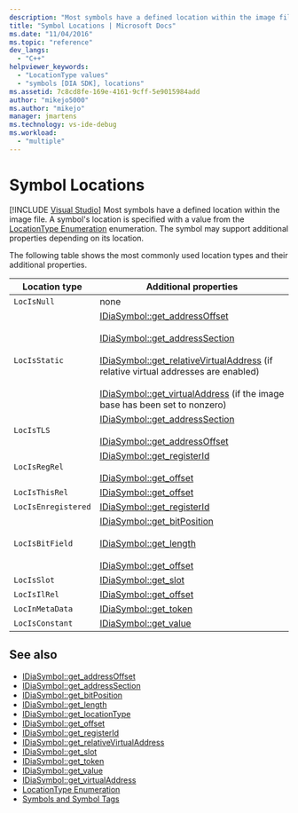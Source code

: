 ```yaml
---
description: "Most symbols have a defined location within the image file."
title: "Symbol Locations | Microsoft Docs"
ms.date: "11/04/2016"
ms.topic: "reference"
dev_langs:
  - "C++"
helpviewer_keywords:
  - "LocationType values"
  - "symbols [DIA SDK], locations"
ms.assetid: 7c8cd8fe-169e-4161-9cff-5e9015984add
author: "mikejo5000"
ms.author: "mikejo"
manager: jmartens
ms.technology: vs-ide-debug
ms.workload:
  - "multiple"
---
```

# Symbol Locations

 [!INCLUDE [Visual Studio](~/includes/applies-to-version/vs-not-mac.md)]
Most symbols have a defined location within the image file. A symbol's location is specified with a value from the [LocationType Enumeration](../../debugger/debug-interface-access/locationtype.md) enumeration. The symbol may support additional properties depending on its location.

 The following table shows the most commonly used location types and their additional properties.

|Location type|Additional properties|
|-------------------|---------------------------|
|`LocIsNull`|none|
|`LocIsStatic`|[IDiaSymbol::get_addressOffset](../../debugger/debug-interface-access/idiasymbol-get-addressoffset.md)<br /><br /> [IDiaSymbol::get_addressSection](../../debugger/debug-interface-access/idiasymbol-get-addresssection.md)<br /><br /> [IDiaSymbol::get_relativeVirtualAddress](../../debugger/debug-interface-access/idiasymbol-get-relativevirtualaddress.md) (if relative virtual addresses are enabled)<br /><br /> [IDiaSymbol::get_virtualAddress](../../debugger/debug-interface-access/idiasymbol-get-virtualaddress.md) (if the image base has been set to nonzero)|
|`LocIsTLS`|[IDiaSymbol::get_addressSection](../../debugger/debug-interface-access/idiasymbol-get-addresssection.md)<br /><br /> [IDiaSymbol::get_addressOffset](../../debugger/debug-interface-access/idiasymbol-get-addressoffset.md)|
|`LocIsRegRel`|[IDiaSymbol::get_registerId](../../debugger/debug-interface-access/idiasymbol-get-registerid.md)<br /><br /> [IDiaSymbol::get_offset](../../debugger/debug-interface-access/idiasymbol-get-offset.md)|
|`LocIsThisRel`|[IDiaSymbol::get_offset](../../debugger/debug-interface-access/idiasymbol-get-offset.md)|
|`LocIsEnregistered`|[IDiaSymbol::get_registerId](../../debugger/debug-interface-access/idiasymbol-get-registerid.md)|
|`LocIsBitField`|[IDiaSymbol::get_bitPosition](../../debugger/debug-interface-access/idiasymbol-get-bitposition.md)<br /><br /> [IDiaSymbol::get_length](../../debugger/debug-interface-access/idiasymbol-get-length.md)<br /><br /> [IDiaSymbol::get_offset](../../debugger/debug-interface-access/idiasymbol-get-offset.md)|
|`LocIsSlot`|[IDiaSymbol::get_slot](../../debugger/debug-interface-access/idiasymbol-get-slot.md)|
|`LocIsIlRel`|[IDiaSymbol::get_offset](../../debugger/debug-interface-access/idiasymbol-get-offset.md)|
|`LocInMetaData`|[IDiaSymbol::get_token](../../debugger/debug-interface-access/idiasymbol-get-token.md)|
|`LocIsConstant`|[IDiaSymbol::get_value](../../debugger/debug-interface-access/idiasymbol-get-value.md)|

## See also
- [IDiaSymbol::get_addressOffset](../../debugger/debug-interface-access/idiasymbol-get-addressoffset.md)
- [IDiaSymbol::get_addressSection](../../debugger/debug-interface-access/idiasymbol-get-addresssection.md)
- [IDiaSymbol::get_bitPosition](../../debugger/debug-interface-access/idiasymbol-get-bitposition.md)
- [IDiaSymbol::get_length](../../debugger/debug-interface-access/idiasymbol-get-length.md)
- [IDiaSymbol::get_locationType](../../debugger/debug-interface-access/idiasymbol-get-locationtype.md)
- [IDiaSymbol::get_offset](../../debugger/debug-interface-access/idiasymbol-get-offset.md)
- [IDiaSymbol::get_registerId](../../debugger/debug-interface-access/idiasymbol-get-registerid.md)
- [IDiaSymbol::get_relativeVirtualAddress](../../debugger/debug-interface-access/idiasymbol-get-relativevirtualaddress.md)
- [IDiaSymbol::get_slot](../../debugger/debug-interface-access/idiasymbol-get-slot.md)
- [IDiaSymbol::get_token](../../debugger/debug-interface-access/idiasymbol-get-token.md)
- [IDiaSymbol::get_value](../../debugger/debug-interface-access/idiasymbol-get-value.md)
- [IDiaSymbol::get_virtualAddress](../../debugger/debug-interface-access/idiasymbol-get-virtualaddress.md)
- [LocationType Enumeration](../../debugger/debug-interface-access/locationtype.md)
- [Symbols and Symbol Tags](../../debugger/debug-interface-access/symbols-and-symbol-tags.md)
